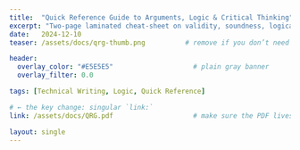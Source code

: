 ```yaml
---
title:  "Quick Reference Guide to Arguments, Logic & Critical Thinking"
excerpt: "Two-page laminated cheat-sheet on validity, soundness, logical forms, and critical-thinking cues."
date:   2024-12-10
teaser: /assets/docs/qrg-thumb.png          # remove if you don’t need a grid image

header:
  overlay_color: "#E5E5E5"                    # plain gray banner
  overlay_filter: 0.0

tags: [Technical Writing, Logic, Quick Reference]

# ← the key change: singular `link:`
link: /assets/docs/QRG.pdf                    # make sure the PDF lives here

layout: single
---
```

